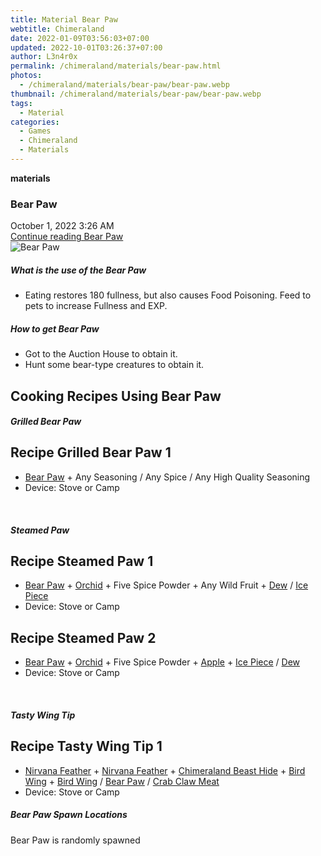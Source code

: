 ```yaml
---
title: Material Bear Paw
webtitle: Chimeraland
date: 2022-01-09T03:56:03+07:00
updated: 2022-10-01T03:26:37+07:00
author: L3n4r0x
permalink: /chimeraland/materials/bear-paw.html
photos:
  - /chimeraland/materials/bear-paw/bear-paw.webp
thumbnail: /chimeraland/materials/bear-paw/bear-paw.webp
tags:
  - Material
categories:
  - Games
  - Chimeraland
  - Materials
---
```


<section id="bootstrap-wrapper">
  <link
    rel="stylesheet"
    href="https://cdn.statically.io/gh/dimaslanjaka/Web-Manajemen/40ac3225/css/bootstrap-4.5-wrapper.css"
  />
  <div
    class="row g-0 border rounded overflow-hidden flex-md-row mb-4 shadow-sm position-relative"
  >
    <div class="col p-4 d-flex flex-column position-static">
      <strong class="d-inline-block mb-2 text-success">materials</strong>
      <h3 class="mb-0">Bear Paw</h3>
      <div class="mb-1 text-muted">October 1, 2022 3:26 AM</div>
      <a
        href="/chimeraland/materials/bear-paw.html"
        class="stretched-link d-none"
        >Continue reading Bear Paw</a
      >
    </div>
    <div class="col-auto d-none d-lg-block">
      <img src="/chimeraland/materials/bear-paw/bear-paw.webp" alt="Bear Paw" />
    </div>
  </div>
  <div class="row">
    <div class="col-lg-6 col-12 mb-2">
      <div class="card">
        <div class="card-body">
          <h5 class="card-title">What is the use of the Bear Paw</h5>
          <div class="card-text">
            <ul>
              <li>
                Eating restores 180 fullness, but also causes Food Poisoning.
                Feed to pets to increase Fullness and EXP.
              </li>
            </ul>
          </div>
        </div>
      </div>
    </div>
    <div class="col-lg-6 col-12 mb-2">
      <div class="card">
        <div class="card-body">
          <h5 class="card-title">How to get Bear Paw</h5>
          <div class="card-text">
            <ul>
              <li>Got to the Auction House to obtain it.</li>
              <li>Hunt some bear-type creatures to obtain it.</li>
            </ul>
          </div>
        </div>
      </div>
    </div>
    <div class="col-lg-6 col-12 mb-2">
      <h2 id="cookable">Cooking Recipes Using Bear Paw</h2>
      <div id="recipe-grilled-bear-paw">
        <h5 id="item-grilled-bear-paw">Grilled Bear Paw</h5>
        <div class="col-12 col-lg-6 recipe-item mb-2">
          <div class="card">
            <div class="card-body">
              <h2 class="card-title fs-5">Recipe Grilled Bear Paw 1</h2>
              <div class="card-text">
                <ul>
                  <li>
                    <a
                      class="text-decoration-none"
                      href="/chimeraland/materials/bear-paw.html"
                      >Bear Paw</a
                    >
                    + Any Seasoning / Any Spice / Any High Quality Seasoning
                  </li>
                  <li>Device: Stove or Camp</li>
                </ul>
              </div>
            </div>
          </div>
        </div>
      </div>
      <br />
      <div id="recipe-steamed-paw">
        <h5 id="item-steamed-paw">Steamed Paw</h5>
        <div class="col-12 col-lg-6 recipe-item mb-2">
          <div class="card">
            <div class="card-body">
              <h2 class="card-title fs-5">Recipe Steamed Paw 1</h2>
              <div class="card-text">
                <ul>
                  <li>
                    <a
                      class="text-decoration-none"
                      href="/chimeraland/materials/bear-paw.html"
                      >Bear Paw</a
                    >
                    +
                    <a
                      class="text-decoration-none"
                      href="/chimeraland/materials/orchid.html"
                      >Orchid</a
                    >
                    + Five Spice Powder + Any Wild Fruit +
                    <a
                      class="text-decoration-none"
                      href="/chimeraland/materials/dew.html"
                      >Dew</a
                    >
                    /
                    <a
                      class="text-decoration-none"
                      href="/chimeraland/materials/ice-piece.html"
                      >Ice Piece</a
                    >
                  </li>
                  <li>Device: Stove or Camp</li>
                </ul>
              </div>
            </div>
          </div>
        </div>
        <div class="col-12 col-lg-6 recipe-item mb-2">
          <div class="card">
            <div class="card-body">
              <h2 class="card-title fs-5">Recipe Steamed Paw 2</h2>
              <div class="card-text">
                <ul>
                  <li>
                    <a
                      class="text-decoration-none"
                      href="/chimeraland/materials/bear-paw.html"
                      >Bear Paw</a
                    >
                    +
                    <a
                      class="text-decoration-none"
                      href="/chimeraland/materials/orchid.html"
                      >Orchid</a
                    >
                    + Five Spice Powder +
                    <a
                      class="text-decoration-none"
                      href="/chimeraland/materials/apple.html"
                      >Apple</a
                    >
                    +
                    <a
                      class="text-decoration-none"
                      href="/chimeraland/materials/ice-piece.html"
                      >Ice Piece</a
                    >
                    /
                    <a
                      class="text-decoration-none"
                      href="/chimeraland/materials/dew.html"
                      >Dew</a
                    >
                  </li>
                  <li>Device: Stove or Camp</li>
                </ul>
              </div>
            </div>
          </div>
        </div>
      </div>
      <br />
      <div id="recipe-tasty-wing-tip">
        <h5 id="item-tasty-wing-tip">Tasty Wing Tip</h5>
        <div class="col-12 col-lg-6 recipe-item mb-2">
          <div class="card">
            <div class="card-body">
              <h2 class="card-title fs-5">Recipe Tasty Wing Tip 1</h2>
              <div class="card-text">
                <ul>
                  <li>
                    <a
                      class="text-decoration-none"
                      href="/chimeraland/materials/nirvana-feather.html"
                      >Nirvana Feather</a
                    >
                    +
                    <a
                      class="text-decoration-none"
                      href="/chimeraland/materials/nirvana-feather.html"
                      >Nirvana Feather</a
                    >
                    +
                    <a
                      class="text-decoration-none"
                      href="/chimeraland/materials/chimeraland-beast-hide.html"
                      >Chimeraland Beast Hide</a
                    >
                    +
                    <a
                      class="text-decoration-none"
                      href="/chimeraland/materials/bird-wing.html"
                      >Bird Wing</a
                    >
                    +
                    <a
                      class="text-decoration-none"
                      href="/chimeraland/materials/bird-wing.html"
                      >Bird Wing</a
                    >
                    /
                    <a
                      class="text-decoration-none"
                      href="/chimeraland/materials/bear-paw.html"
                      >Bear Paw</a
                    >
                    /
                    <a
                      class="text-decoration-none"
                      href="/chimeraland/materials/crab-claw-meat.html"
                      >Crab Claw Meat</a
                    >
                  </li>
                  <li>Device: Stove or Camp</li>
                </ul>
              </div>
            </div>
          </div>
        </div>
      </div>
    </div>
    <div class="col-12 mb-2">
      <h5>Bear Paw Spawn Locations</h5>
      <p>Bear Paw is randomly spawned</p>
    </div>
  </div>
</section>